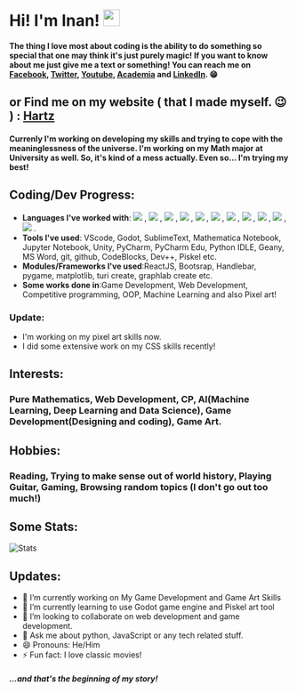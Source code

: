 # Hi! I'm Inan!  <img src="https://raw.githubusercontent.com/MartinHeinz/MartinHeinz/master/wave.gif" width="30px">

#### The thing I love most about coding is the ability to do something so special that one may think it's just purely magic! If you want to know about me just give me a text or something! You can reach me on [Facebook](https://web.facebook.com/ahnafsadikinan21), [Twitter](https://twitter.com/ahnaf_inan), [Youtube](https://www.youtube.com/channel/UC6PSxCm8fuRo9DxA4pobxMA?view_as=subscriber), [Academia](https://univdhaka.academia.edu/AhnafSadikInan) and [LinkedIn](https://www.linkedin.com/in/ahnaf-sadik-inan-a077a01b1?originalSubdomain=bd). 😁 

## or Find me on my website ( that I made myself. 😉 ) : [Hartz](https://hartz.live)

#### Currenly I'm working on developing my skills and trying to cope with the meaninglessness of the universe. I'm working on my Math major at University as well. So, it's kind of a mess actually. Even so... I'm trying my best! 

## Coding/Dev Progress:
 - **Languages I've worked with**: ![](https://img.shields.io/badge/Code-Python-informational?style=flat&logo=python&logoColor=white&color=2bbc8a)
, ![](https://img.shields.io/badge/Code-C++-informational?style=flat&logo=C++&logoColor=white&color=2bbc8a)
, ![](https://img.shields.io/badge/Code-JavaScript-informational?style=flat&logo=javascript&logoColor=white&color=2bbc8a)
, ![](https://img.shields.io/badge/Code-GDScript-informational?style=flat&logo=gdscript&logoColor=white&color=2bbc8a)
, ![](https://img.shields.io/badge/Code-ES6-informational?style=flat&logo=ES6&logoColor=white&color=2bbc8a)
, ![](https://img.shields.io/badge/Code-C-informational?style=flat&logo=c&logoColor=white&color=2bbc8a)
, ![](https://img.shields.io/badge/Code-CSharp-informational?style=flat&logo=c#\#&logoColor=white&color=2bbc8a)
, ![](https://img.shields.io/badge/Code-Fortran-informational?style=flat&logo=fortran&logoColor=white&color=2bbc8a)
, ![](https://img.shields.io/badge/Code-Mathematica-informational?style=flat&logo=mathematica&logoColor=white&color=2bbc8a)
, ![](https://img.shields.io/badge/Code-HTML-informational?style=flat&logo=html&logoColor=white&color=2bbc8a)
, ![](https://img.shields.io/badge/Code-CSS-informational?style=flat&logo=css&logoColor=white&color=2bbc8a)
.
 - **Tools I've used**: VScode, Godot, SublimeText, Mathematica Notebook, Jupyter Notebook, Unity, PyCharm, PyCharm Edu, Python IDLE, Geany, MS Word, git, github, CodeBlocks, Dev++, Piskel etc.
 - **Modules/Frameworks I've used**:ReactJS, Bootsrap, Handlebar, pygame, matplotlib, turi create, graphlab create etc.
 - **Some works done in**:Game Development, Web Development, Competitive programming, OOP, Machine Learning and also Pixel art!
 
### Update: 
 - I'm working on my pixel art skills now.
 - I did some extensive work on my CSS skills recently!

## Interests: 
### Pure Mathematics, Web Development, CP, AI(Machine Learning, Deep Learning and Data Science), Game Development(Designing and coding), Game Art.

## Hobbies: 
### Reading, Trying to make sense out of world history, Playing Guitar, Gaming, Browsing random topics (I don't go out too much!)

## Some Stats: 
![Stats](https://github-readme-stats.vercel.app/api?username=Hartz-I&&show_icons=true&title_color=000000&icon_color=000000&text_color=000000&bg_color=FFFFFF)

## Updates:
- 🔭 I’m currently working on My Game Development and Game Art Skills
- 🌱 I’m currently learning to use Godot game engine and Piskel art tool
- 👯 I’m looking to collaborate on web development and game development.
- 💬 Ask me about python, JavaScript or any tech related stuff.
- 😄 Pronouns: He/Him
- ⚡ Fun fact: I love classic movies!

##### ...and that's the beginning of my story!

